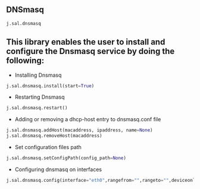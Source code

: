 ## DNSmasq

```py
j.sal.dnsmasq
```

## This library enables the user to install and configure the Dnsmasq service by doing the following:

* Installing Dnsmasq

```py
j.sal.dnsmasq.install(start=True)
```

* Restarting Dnsmasq

```py
j.sal.dnsmasq.restart()
```

* Adding or removing a dhcp-host entry to dnsmasq.conf file

```py
j.sal.dnsmasq.addHost(macaddress, ipaddress, name=None)
j.sal.dnsmasq.removeHost(macaddress)
```

* Set configuration files path

```py
j.sal.dnsmasq.setConfigPath(config_path=None)
```

* Configuring dnsmasq on interfaces

```py
j.sal.dnsmasq.config(interface="eth0",rangefrom="",rangeto="",deviceonly=True)
```
